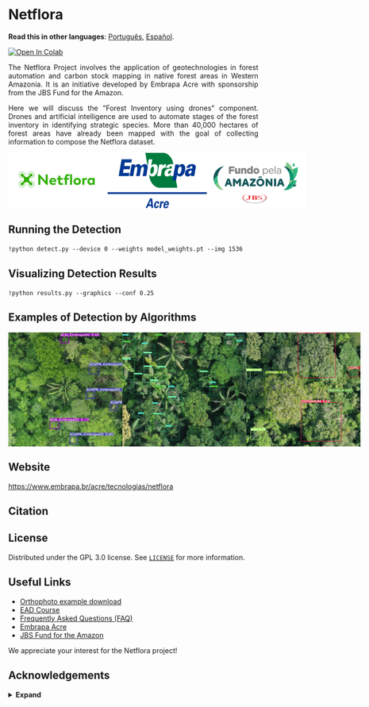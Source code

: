 # **Netflora**

**Read this in other languages**: [Português](README.pt.md), [Español](README.es.md).

<a href="https://colab.research.google.com/drive/16nydPteUlpXo1tcIC0DWrQr05Z3m-npU?usp=sharing"><img src="https://colab.research.google.com/assets/colab-badge.svg" alt="Open In Colab"></a>

<p align="justify">The Netflora Project involves the application of geotechnologies in forest automation and carbon stock mapping in native forest areas in Western Amazonia. It is an initiative developed by Embrapa Acre with sponsorship from the JBS Fund for the Amazon.

<p align="justify"> Here we will discuss the "Forest Inventory using drones" component. Drones and artificial intelligence are used to automate stages of the forest inventory in identifying strategic species. More than 40,000 hectares of forest areas have already been mapped with the goal of collecting information to compose the Netflora dataset.

<div style="display: flex;">

 <img src="https://github.com/NetFlora/NetFlora/blob/main/logo/Netflora.png?raw=true" width="200" alt="Netflora Logo">

  <img src="https://github.com/NetFlora/NetFlora/blob/main/logo/Embrapa-Acre.png?raw=true" width="200" alt="Embrapa Acre Logo">
    
   <img src="https://github.com/NetFlora/NetFlora/blob/main/logo/Fundo-JBS.png?raw=true" width="200" alt="JBS Fund Logo">

</div>

## Running the Detection

``!python detect.py --device 0 --weights model_weights.pt --img 1536``

## Visualizing Detection Results 

``!python results.py --graphics --conf 0.25``

## Examples of Detection by Algorithms

<div style="display: flex;">

 <img src="https://github.com/NetFlora/NetFlora/blob/main/inference/images/Acai.jpg?raw=true" width="230" alt="Acai"> 

 <img src="https://github.com/NetFlora/NetFlora/blob/main/inference/images/Palmeiras.jpg?raw=true" width="250" alt="Palm">
 
 <img src="https://github.com/NetFlora/NetFlora/blob/main/inference/images/PFMNs.jpg?raw=true" width="230" alt="PFMNs">
  
 </div>

## Website

https://www.embrapa.br/acre/tecnologias/netflora

## Citation


## License

Distributed under the GPL 3.0 license. See [`LICENSE`](LICENSE.md) for more information.

## Useful Links
- [Orthophoto example download](https://drive.google.com/drive/folders/1OcRel7fJHALwm9ZAdU3rSlFwV_4iaZnp?usp=sharing)
- [EAD Course](https://ava.sede.embrapa.br/enrol/index.php?id=470)
- [Frequently Asked Questions (FAQ)](https://www.embrapa.br/web/portal/acre/tecnologias/netflora/perguntas-e-respostas)
- [Embrapa Acre](https://www.embrapa.br/acre/)
- [JBS Fund for the Amazon](https://fundojbsamazonia.org/)

We appreciate your interest for the Netflora project!

## Acknowledgements

<details><summary> <b>Expand</b> </summary>

* [https://github.com/AlexeyAB/darknet](https://github.com/AlexeyAB/darknet)
* [https://github.com/WongKinYiu/yolov7](https://github.com/WongKinYiu/yolov7)
